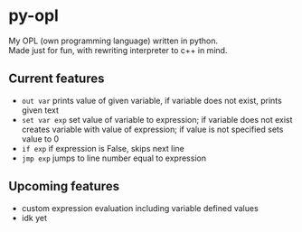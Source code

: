 # py-opl

My OPL (own programming language) written in python. <br>
Made just for fun, with rewriting interpreter to c++ in mind. <br>

## Current features

- `out var` prints value of given variable, if variable does not exist, prints given text
- `set var exp` set value of variable to expression; if variable does not exist creates variable with value of expression; if value is not specified sets value to 0
- `if exp` if expression is False, skips next line
- `jmp exp` jumps to line number equal to expression

## Upcoming features

- custom expression evaluation including variable defined values
- idk yet
